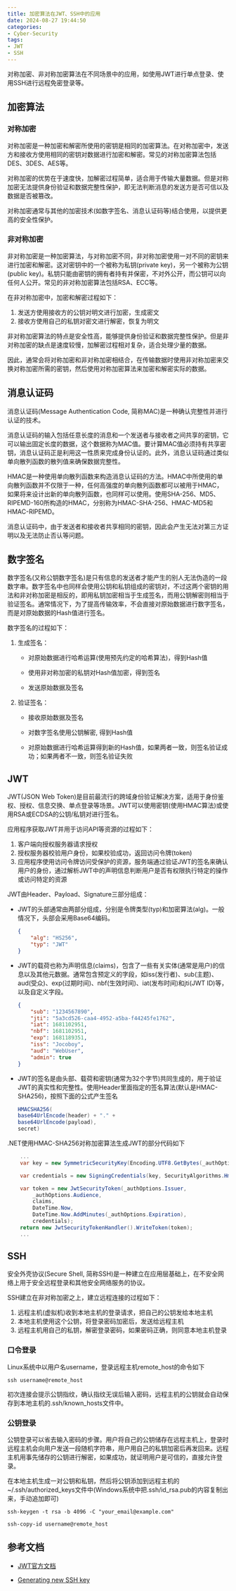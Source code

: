 ```yaml
---
title: 加密算法在JWT、SSH中的应用
date: 2024-08-27 19:44:50
categories:
- Cyber-Security
tags:
- JWT
- SSH
---
```


对称加密、非对称加密算法在不同场景中的应用，如使用JWT进行单点登录、使用SSH进行远程免密登录等。

<!--more-->


## 加密算法

### 对称加密

对称加密是一种加密和解密所使用的密钥是相同的加密算法。在对称加密中，发送方和接收方使用相同的密钥对数据进行加密和解密。常见的对称加密算法包括DES、3DES、AES等。

对称加密的优势在于速度快，加解密过程简单，适合用于传输大量数据。但是对称加密无法提供身份验证和数据完整性保护，即无法判断消息的发送方是否可信以及数据是否被篡改。

对称加密通常与其他的加密技术(如数字签名、消息认证码等)结合使用，以提供更高的安全性保护。

### 非对称加密

非对称加密是一种加密算法，与对称加密不同，非对称加密使用一对不同的密钥来进行加密和解密。这对密钥中的一个被称为私钥(private key)，另一个被称为公钥(public key)。私钥只能由密钥的拥有者持有并保密，不对外公开，而公钥可以向任何人公开。常见的非对称加密算法包括RSA、ECC等。

在非对称加密中，加密和解密过程如下：
    
 1. 发送方使用接收方的公钥对明文进行加密，生成密文
 2. 接收方使用自己的私钥对密文进行解密，恢复为明文

非对称加密算法的特点是安全性高，能够提供身份验证和数据完整性保护。但是非对称加密的缺点是速度较慢，加解密过程相对复杂，适合处理少量的数据。

因此，通常会将对称加密和非对称加密相结合，在传输数据时使用非对称加密来交换对称加密所需的密钥，然后使用对称加密算法来加密和解密实际的数据。

## 消息认证码

消息认证码(Message Authentication Code, 简称MAC)是一种确认完整性并进行认证的技术。

消息认证码的输入包括任意长度的消息和一个发送者与接收者之间共享的密钥，它可以输出固定长度的数据，这个数据称为MAC值。要计算MAC值必须持有共享密钥，消息认证码正是利用这一性质来完成身份认证的。此外，消息认证码通过类似单向散列函数的散列值来确保数据完整性。

HMAC是一种使用单向散列函数来构造消息认证码的方法。HMAC中所使用的单向散列函数并不仅限于一种，任何高强度的单向散列函数都可以被用于HMAC，如果将来设计出新的单向散列函数，也同样可以使用。使用SHA-256、MD5、RIPEMD-160所构造的HMAC，分别称为HMAC-SHA-256、HMAC-MD5和HMAC-RlPEMD。

消息认证码中，由于发送者和接收者共享相同的密钥，因此会产生无法对第三方证明以及无法防止否认等问题。

## 数字签名

数字签名(又称公钥数字签名)是只有信息的发送者才能产生的别人无法伪造的一段数字串。数字签名中也同样会使用公钥和私钥组成的密钥对，不过这两个密钥的用法和非对称加密是相反的，即用私钥加密相当于生成签名，而用公钥解密则相当于验证签名。通常情况下，为了提高传输效率，不会直接对原始数据进行数字签名，而是对原始数据的Hash值进行签名。

数字签名的过程如下：

1. 生成签名：

    - 对原始数据进行哈希运算(使用预先约定的哈希算法)，得到Hash值

    - 使用非对称加密的私钥对Hash值加密，得到签名
 
    - 发送原始数据及签名

2. 验证签名：

    - 接收原始数据及签名

    - 对数字签名使用公钥解密, 得到Hash值

    - 对原始数据进行哈希运算得到新的Hash值，如果两者一致，则签名验证成功；如果两者不一致，则签名验证失败

## JWT

JWT(JSON Web Token)是目前最流行的跨域身份验证解决方案，适用于身份鉴权、授权、信息交换、单点登录等场景。JWT可以使用密钥(使用HMAC算法)或使用RSA或ECDSA的公钥/私钥对进行签名。

应用程序获取JWT并用于访问API等资源的过程如下：

1. 客户端向授权服务器请求授权
2. 授权服务器校验用户身份，如果校验成功，返回访问令牌(token)
3. 应用程序使用访问令牌访问受保护的资源，服务端通过验证JWT的签名来确认用户的身份，通过解析JWT中的声明信息判断用户是否有权限执行特定的操作或访问特定的资源

JWT由Header、Payload、Signature三部分组成：

- JWT的头部通常由两部分组成，分别是令牌类型(typ)和加密算法(alg)。一般情况下，头部会采用Base64编码。

    ```json
    {
        "alg": "HS256",
        "typ": "JWT"
    }
    ```
- JWT的载荷也称为声明信息(claims)，包含了一些有关实体(通常是用户)的信息以及其他元数据。通常包含预定义的字段，如iss(发行者)、sub(主题)、aud(受众)、exp(过期时间)、nbf(生效时间)、iat(发布时间)和jti(JWT ID)等，以及自定义字段。

    ```json
    {
        "sub": "1234567890",
        "jti": "5a3cd526-caa4-4952-a5ba-f44245fe1762",
        "iat": 1681102951,
        "nbf": 1681102951,
        "exp": 1681189351,
        "iss": "Jocoboy",
        "aud": "WebUser",
        "admin": true
    }
    ```

- JWT的签名是由头部、载荷和密钥(通常为32个字节)共同生成的，用于验证JWT的真实性和完整性。使用Header里面指定的签名算法(默认是HMAC-SHA256)，按照下面的公式产生签名

    ```c#
    HMACSHA256(
    base64UrlEncode(header) + "." +
    base64UrlEncode(payload),
    secret)
    ```

.NET使用HMAC-SHA256对称加密算法生成JWT的部分代码如下
```c#
    ...
    var key = new SymmetricSecurityKey(Encoding.UTF8.GetBytes(_authOptions.Secret));

    var credentials = new SigningCredentials(key, SecurityAlgorithms.HmacSha256);

    var token = new JwtSecurityToken(_authOptions.Issuer,
        _authOptions.Audience,
        claims,
        DateTime.Now,
        DateTime.Now.AddMinutes(_authOptions.Expiration),
        credentials);
    return new JwtSecurityTokenHandler().WriteToken(token);
    ...
```

## SSH

安全外壳协议(Secure Shell, 简称SSH)是一种建立在应用层基础上，在不安全网络上用于安全远程登录和其他安全网络服务的协议。

SSH建立在非对称加密之上，建立远程连接的过程如下：

1. 远程主机(虚拟机)收到本地主机的登录请求，把自己的公钥发给本地主机
2. 本地主机使用这个公钥，将登录密码加密后，发送给远程主机
3. 远程主机用自己的私钥，解密登录密码，如果密码正确，则同意本地主机登录

### 口令登录

Linux系统中以用户名username，登录远程主机remote_host的命令如下

`ssh username@remote_host`

初次连接会提示公钥指纹，确认指纹无误后输入密码，远程主机的公钥就会自动保存到本地主机的.ssh/known_hosts文件中。

### 公钥登录

公钥登录可以省去输入密码的步骤。用户将自己的公钥储存在远程主机上，登录时远程主机会向用户发送一段随机字符串，用户用自己的私钥加密后再发回来。远程主机用事先储存的公钥进行解密，如果成功，就证明用户是可信的，直接允许登录。

在本地主机生成一对公钥和私钥，然后将公钥添加到远程主机的 ~/.ssh/authorized_keys文件中(Windows系统中把.ssh/id_rsa.pub的内容复制出来，手动追加即可)

`ssh-keygen -t rsa -b 4096 -C "your_email@example.com"`

`ssh-copy-id username@remote_host`

## 参考文档

- [JWT官方文档](https://jwt.io/introduction)

- [Generating new SSH key](https://docs.github.com/en/authentication/connecting-to-github-with-ssh/generating-a-new-ssh-key-and-adding-it-to-the-ssh-agent)
